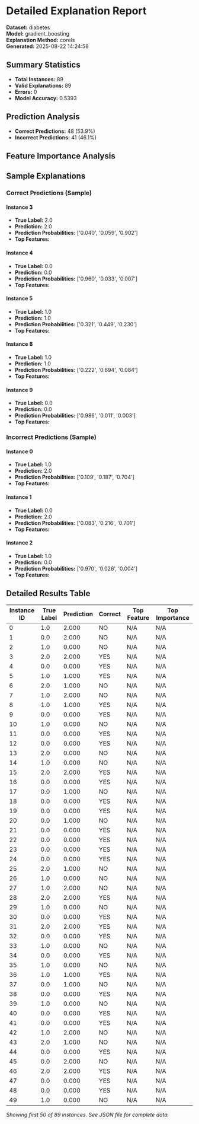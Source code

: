 # Detailed Explanation Report

**Dataset:** diabetes  
**Model:** gradient_boosting  
**Explanation Method:** corels  
**Generated:** 2025-08-22 14:24:58  

## Summary Statistics

- **Total Instances:** 89
- **Valid Explanations:** 89
- **Errors:** 0
- **Model Accuracy:** 0.5393

## Prediction Analysis

- **Correct Predictions:** 48 (53.9%)
- **Incorrect Predictions:** 41 (46.1%)

## Feature Importance Analysis

## Sample Explanations

### Correct Predictions (Sample)

#### Instance 3

- **True Label:** 2.0
- **Prediction:** 2.0
- **Prediction Probabilities:** ['0.040', '0.059', '0.902']
- **Top Features:**

#### Instance 4

- **True Label:** 0.0
- **Prediction:** 0.0
- **Prediction Probabilities:** ['0.960', '0.033', '0.007']
- **Top Features:**

#### Instance 5

- **True Label:** 1.0
- **Prediction:** 1.0
- **Prediction Probabilities:** ['0.321', '0.449', '0.230']
- **Top Features:**

#### Instance 8

- **True Label:** 1.0
- **Prediction:** 1.0
- **Prediction Probabilities:** ['0.222', '0.694', '0.084']
- **Top Features:**

#### Instance 9

- **True Label:** 0.0
- **Prediction:** 0.0
- **Prediction Probabilities:** ['0.986', '0.011', '0.003']
- **Top Features:**

### Incorrect Predictions (Sample)

#### Instance 0

- **True Label:** 1.0
- **Prediction:** 2.0
- **Prediction Probabilities:** ['0.109', '0.187', '0.704']
- **Top Features:**

#### Instance 1

- **True Label:** 0.0
- **Prediction:** 2.0
- **Prediction Probabilities:** ['0.083', '0.216', '0.701']
- **Top Features:**

#### Instance 2

- **True Label:** 1.0
- **Prediction:** 0.0
- **Prediction Probabilities:** ['0.970', '0.026', '0.004']
- **Top Features:**

## Detailed Results Table

| Instance ID | True Label | Prediction | Correct | Top Feature | Top Importance |
|-------------|------------|------------|---------|-------------|----------------|
| 0 | 1.0 | 2.000 | NO | N/A | N/A |
| 1 | 0.0 | 2.000 | NO | N/A | N/A |
| 2 | 1.0 | 0.000 | NO | N/A | N/A |
| 3 | 2.0 | 2.000 | YES | N/A | N/A |
| 4 | 0.0 | 0.000 | YES | N/A | N/A |
| 5 | 1.0 | 1.000 | YES | N/A | N/A |
| 6 | 2.0 | 1.000 | NO | N/A | N/A |
| 7 | 1.0 | 2.000 | NO | N/A | N/A |
| 8 | 1.0 | 1.000 | YES | N/A | N/A |
| 9 | 0.0 | 0.000 | YES | N/A | N/A |
| 10 | 1.0 | 0.000 | NO | N/A | N/A |
| 11 | 0.0 | 0.000 | YES | N/A | N/A |
| 12 | 0.0 | 0.000 | YES | N/A | N/A |
| 13 | 2.0 | 0.000 | NO | N/A | N/A |
| 14 | 1.0 | 0.000 | NO | N/A | N/A |
| 15 | 2.0 | 2.000 | YES | N/A | N/A |
| 16 | 0.0 | 0.000 | YES | N/A | N/A |
| 17 | 0.0 | 1.000 | NO | N/A | N/A |
| 18 | 0.0 | 0.000 | YES | N/A | N/A |
| 19 | 0.0 | 0.000 | YES | N/A | N/A |
| 20 | 0.0 | 1.000 | NO | N/A | N/A |
| 21 | 0.0 | 0.000 | YES | N/A | N/A |
| 22 | 0.0 | 0.000 | YES | N/A | N/A |
| 23 | 0.0 | 0.000 | YES | N/A | N/A |
| 24 | 0.0 | 0.000 | YES | N/A | N/A |
| 25 | 2.0 | 1.000 | NO | N/A | N/A |
| 26 | 1.0 | 0.000 | NO | N/A | N/A |
| 27 | 1.0 | 2.000 | NO | N/A | N/A |
| 28 | 2.0 | 2.000 | YES | N/A | N/A |
| 29 | 1.0 | 0.000 | NO | N/A | N/A |
| 30 | 0.0 | 0.000 | YES | N/A | N/A |
| 31 | 2.0 | 2.000 | YES | N/A | N/A |
| 32 | 0.0 | 0.000 | YES | N/A | N/A |
| 33 | 1.0 | 0.000 | NO | N/A | N/A |
| 34 | 0.0 | 0.000 | YES | N/A | N/A |
| 35 | 1.0 | 0.000 | NO | N/A | N/A |
| 36 | 1.0 | 1.000 | YES | N/A | N/A |
| 37 | 0.0 | 1.000 | NO | N/A | N/A |
| 38 | 0.0 | 0.000 | YES | N/A | N/A |
| 39 | 1.0 | 0.000 | NO | N/A | N/A |
| 40 | 0.0 | 0.000 | YES | N/A | N/A |
| 41 | 0.0 | 0.000 | YES | N/A | N/A |
| 42 | 1.0 | 2.000 | NO | N/A | N/A |
| 43 | 2.0 | 1.000 | NO | N/A | N/A |
| 44 | 0.0 | 0.000 | YES | N/A | N/A |
| 45 | 0.0 | 2.000 | NO | N/A | N/A |
| 46 | 2.0 | 2.000 | YES | N/A | N/A |
| 47 | 0.0 | 0.000 | YES | N/A | N/A |
| 48 | 0.0 | 0.000 | YES | N/A | N/A |
| 49 | 1.0 | 0.000 | NO | N/A | N/A |

*Showing first 50 of 89 instances. See JSON file for complete data.*
